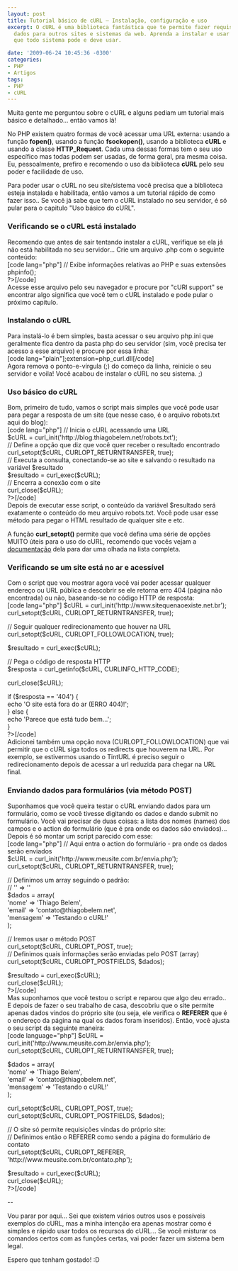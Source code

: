 ```yaml
---
layout: post
title: Tutorial básico de cURL – Instalação, configuração e uso
excerpt: O cURL é uma biblioteca fantástica que te permite fazer requisições e enviar
  dados para outros sites e sistemas da web. Aprenda a instalar e usar essa ferramenta
  que todo sistema pode e deve usar.

date: '2009-06-24 10:45:36 -0300'
categories:
- PHP
- Artigos
tags:
- PHP
- cURL
---
```

<p>Muita gente me perguntou sobre o cURL e alguns pediam um tutorial mais básico e detalhado... então vamos lá!</p>
<p>No PHP existem quatro formas de você acessar uma URL externa: usando a função <strong>fopen()</strong>, usando a função <strong>fsockopen()</strong>, usando a biblioteca <strong>cURL</strong> e usando a classe <strong>HTTP_Request</strong>. Cada uma dessas formas tem o seu uso específico mas todas podem ser usadas, de forma geral, pra mesma coisa. Eu, pessoalmente, prefiro e recomendo o uso da biblioteca <strong>cURL</strong> pelo seu poder e facilidade de uso.</p>
<p>Para poder usar o cURL no seu site/sistema você precisa que a biblioteca esteja instalada e habilitada, então vamos a um tutorial rápido de como fazer isso.. Se você já sabe que tem o cURL instalado no seu servidor, é só pular para o capitulo "Uso básico do cURL".</p>
<h3>Verificando se o cURL está instalado</h3>
<p>Recomendo que antes de sair tentando instalar a cURL, verifique se ela já não está habilitada no seu servidor... Crie um arquivo .php com o seguinte conteúdo:<br />
[code lang="php"]<?php<br />
	// Exibe informações relativas ao PHP e suas extensões<br />
	phpinfo();<br />
?>[/code]<br />
Acesse esse arquivo pelo seu navegador e procure por "cURl support" se encontrar algo significa que você tem o cURL instalado e pode pular o próximo capitulo.</p>
<h3>Instalando o cURL</h3>
<p>Para instalá-lo é bem simples, basta acessar o seu arquivo php.ini que geralmente fica dentro da pasta php do seu servidor (sim, você precisa ter acesso a esse arquivo) e procure por essa linha:<br />
[code lang="plain"];extension=php_curl.dll[/code]<br />
Agora remova o ponto-e-vírgula (;) do começo da linha, reinicie o seu servidor e voila! Você acabou de instalar o cURL no seu sistema. ;)</p>
<h3>Uso básico do cURL</h3>
<p>Bom, primeiro de tudo, vamos o script mais simples que você pode usar para pegar a resposta de um site (que nesse caso, é o arquivo robots.txt aqui do blog):<br />
[code lang="php"]<?php<br />
	// Inicia o cURL acessando uma URL<br />
	$cURL = curl_init('http://blog.thiagobelem.net/robots.txt');<br />
	// Define a opção que diz que você quer receber o resultado encontrado<br />
	curl_setopt($cURL, CURLOPT_RETURNTRANSFER, true);<br />
	// Executa a consulta, conectando-se ao site e salvando o resultado na variável $resultado<br />
	$resultado = curl_exec($cURL);<br />
	// Encerra a conexão com o site<br />
	curl_close($cURL);<br />
?>[/code]<br />
Depois de executar esse script, o conteúdo da variável $resultado será exatamente o conteúdo do meu arquivo robots.txt. Você pode usar esse método para pegar o HTML resultado de qualquer site e etc.</p>
<p>A função <strong>curl_setopt()</strong> permite que você defina uma série de opções MUITO úteis para o uso do cURL, recomendo que vocês vejam a <a href="http://br2.php.net/manual/pt_BR/function.curl-setopt.php" target="_blank">documentação</a> dela para dar uma olhada na lista completa.</p>
<h3>Verificando se um site está no ar e acessível</h3>
<p>Com o script que vou mostrar agora você vai poder acessar qualquer endereço ou URL pública e descobrir se ele retorna erro 404 (página não encontrada) ou não, baseando-se no código HTTP de resposta:<br />
[code lang="php"]<?php<br />
	$cURL = curl_init('http://www.sitequenaoexiste.net.br');<br />
	curl_setopt($cURL, CURLOPT_RETURNTRANSFER, true);</p>
<p>	// Seguir qualquer redirecionamento que houver na URL<br />
	curl_setopt($cURL, CURLOPT_FOLLOWLOCATION, true);</p>
<p>	$resultado = curl_exec($cURL);</p>
<p>	// Pega o código de resposta HTTP<br />
	$resposta = curl_getinfo($cURL, CURLINFO_HTTP_CODE);</p>
<p>	curl_close($cURL);</p>
<p>	if ($resposta == '404') {<br />
		echo 'O site está fora do ar (ERRO 404)!';<br />
	} else {<br />
		echo 'Parece que está tudo bem...';<br />
	}<br />
?>[/code]<br />
Adicionei também uma opção nova (CURLOPT_FOLLOWLOCATION) que vai permitir que o cURL siga todos os redirects que houverem na URL. Por exemplo, se estivermos usando o TintURL é preciso seguir o redirecionamento depois de acessar a url reduzida para chegar na URL final.</p>
<h3>Enviando dados para formulários (via método POST)</h3>
<p>Suponhamos que você queira testar o cURL enviando dados para um formulário, como se você tivesse digitando os dados e dando submit no formulário. Você vai precisar de duas coisas: a lista dos nomes (names) dos campos e o action do formulário (que é pra onde os dados são enviados)... Depois é só montar um script parecido com esse:<br />
[code lang="php"]<?php<br />
	// Aqui entra o action do formulário - pra onde os dados serão enviados<br />
	$cURL = curl_init('http://www.meusite.com.br/envia.php');<br />
	curl_setopt($cURL, CURLOPT_RETURNTRANSFER, true);</p>
<p>	// Definimos um array seguindo o padrão:<br />
	//  '<name do input>' => '<valor inserido>'<br />
	$dados = array(<br />
		'nome' => 'Thiago Belem',<br />
		'email' => 'contato@thiagobelem.net',<br />
		'mensagem' => 'Testando o cURL!'<br />
	);</p>
<p>	// Iremos usar o método POST<br />
	curl_setopt($cURL, CURLOPT_POST, true);<br />
	// Definimos quais informações serão enviadas pelo POST (array)<br />
	curl_setopt($cURL, CURLOPT_POSTFIELDS, $dados);</p>
<p>	$resultado = curl_exec($cURL);<br />
	curl_close($cURL);<br />
?>[/code]<br />
Mas suponhamos que você testou o script e reparou que algo deu errado.. E depois de fazer o seu trabalho de casa, descobriu que o site permite apenas dados vindos do próprio site (ou seja, ele verifica o <strong>REFERER</strong> que é o endereço da página na qual os dados foram inseridos). Então, você ajusta o seu script da seguinte maneira:<br />
[code language="php"]<?php<br />
	$cURL = curl_init('http://www.meusite.com.br/envia.php');<br />
	curl_setopt($cURL, CURLOPT_RETURNTRANSFER, true);</p>
<p>	$dados = array(<br />
		'nome' => 'Thiago Belem',<br />
		'email' => 'contato@thiagobelem.net',<br />
		'mensagem' => 'Testando o cURL!'<br />
	);</p>
<p>	curl_setopt($cURL, CURLOPT_POST, true);<br />
	curl_setopt($cURL, CURLOPT_POSTFIELDS, $dados);</p>
<p>	// O site só permite requisições vindas do próprio site:<br />
	// Definimos então o REFERER como sendo a página do formulário de contato<br />
	curl_setopt($cURL, CURLOPT_REFERER, 'http://www.meusite.com.br/contato.php');</p>
<p>	$resultado = curl_exec($cURL);<br />
	curl_close($cURL);<br />
?>[/code]</p>
<p>--</p>
<p>Vou parar por aqui... Sei que existem vários outros usos e possíveis exemplos do cURL, mas a minha intenção era apenas mostrar como é simples e rápido usar todos os recursos do cURL... Se você misturar os comandos certos com as funções certas, vai poder fazer um sistema bem legal.</p>
<p>Espero que tenham gostado! :D</p>
